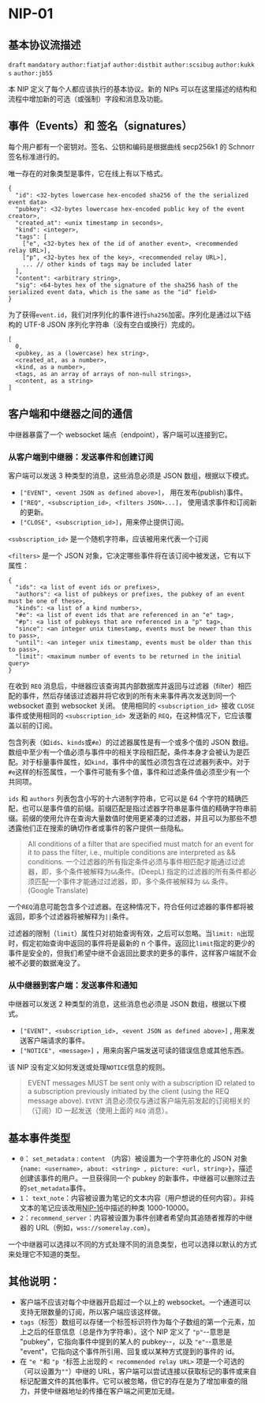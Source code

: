 # NIP-01

## 基本协议流描述

`draft` `mandatory` `author:fiatjaf` `author:distbit` `author:scsibug` `author:kukks` `author:jb55`

本 NIP 定义了每个人都应该执行的基本协议。新的 NIPs 可以在这里描述的结构和流程中增加新的可选（或强制）字段和消息及功能。

## 事件（Events）和 签名（signatures）

每个用户都有一个密钥对。签名、公钥和编码是根据曲线 secp256k1 的 Schnorr 签名标准进行的。

唯一存在的对象类型是事件，它在线上有以下格式。

```
{
  "id": <32-bytes lowercase hex-encoded sha256 of the the serialized event data>
  "pubkey": <32-bytes lowercase hex-encoded public key of the event creator>,
  "created_at": <unix timestamp in seconds>,
  "kind": <integer>,
  "tags": [
    ["e", <32-bytes hex of the id of another event>, <recommended relay URL>],
    ["p", <32-bytes hex of the key>, <recommended relay URL>],
    ... // other kinds of tags may be included later
  ],
  "content": <arbitrary string>,
  "sig": <64-bytes hex of the signature of the sha256 hash of the serialized event data, which is the same as the "id" field>
}
```

为了获得`event.id`，我们对序列化的事件进行`sha256`加密。序列化是通过以下结构的 UTF-8 JSON 序列化字符串（没有空白或换行）完成的。

```
[
  0,
  <pubkey, as a (lowercase) hex string>,
  <created_at, as a number>,
  <kind, as a number>,
  <tags, as an array of arrays of non-null strings>,
  <content, as a string>
]
```

## 客户端和中继器之间的通信

中继器暴露了一个 websocket 端点（endpoint），客户端可以连接到它。

### 从客户端到中继器：发送事件和创建订阅

客户端可以发送 3 种类型的消息，这些消息必须是 JSON 数组，根据以下模式。

- `["EVENT", <event JSON as defined above>]`， 用在发布(publish)事件。
- `["REQ", <subscription_id>, <filters JSON>...]`， 使用请求事件和订阅新的更新。
- `["CLOSE", <subscription_id>]`，用来停止提供订阅。

`<subscription_id>` 是一个随机字符串，应该被用来代表一个订阅

`<filters>` 是一个 JSON 对象，它决定哪些事件将在该订阅中被发送，它有以下属性：

```
{
  "ids": <a list of event ids or prefixes>,
  "authors": <a list of pubkeys or prefixes, the pubkey of an event must be one of these>,
  "kinds": <a list of a kind numbers>,
  "#e": <a list of event ids that are referenced in an "e" tag>,
  "#p": <a list of pubkeys that are referenced in a "p" tag>,
  "since": <an integer unix timestamp, events must be newer than this to pass>,
  "until": <an integer unix timestamp, events must be older than this to pass>,
  "limit": <maximum number of events to be returned in the initial query>
}
```

在收到 `REQ` 消息后，中继器应该查询其内部数据库并返回与过滤器（filter）相匹配的事件，然后存储该过滤器并将它收到的所有未来事件再次发送到同一个 websocket 直到 websocket 关闭。 使用相同的 `<subscription_id> `接收 `CLOSE` 事件或使用相同的 `<subscription_id> `发送新的 `REQ`，在这种情况下，它应该覆盖以前的订阅。

包含列表（如`ids`、`kinds`或`#e`）的过滤器属性是有一个或多个值的 JSON 数组。数组中至少有一个值必须与事件中的相关字段相匹配，条件本身才会被认为是匹配。对于标量事件属性，如`kind`，事件中的属性必须包含在过滤器列表中。对于`#e`这样的标签属性，一个事件可能有多个值，事件和过滤条件值必须至少有一个共同项。

`ids` 和 `authors` 列表包含小写的十六进制字符串，它可以是 64 个字符的精确匹配，也可以是事件值的前缀。前缀匹配是指过滤器字符串是事件值的精确字符串前缀。前缀的使用允许在查询大量数值时使用更紧凑的过滤器，并且可以为那些不想透露他们正在搜索的确切作者或事件的客户提供一些隐私。

> All conditions of a filter that are specified must match for an event for it to pass the filter, i.e., multiple conditions are interpreted as && conditions.
> 一个过滤器的所有指定条件必须与事件相匹配才能通过过滤器，即，多个条件被解释为`&&`条件。(DeepL)
> 指定的过滤器的所有条件都必须匹配一个事件才能通过过滤器，即，多个条件被解释为 `&&` 条件。(Google Translate)

一个`REQ`消息可能包含多个过滤器。在这种情况下，符合任何过滤器的事件都将被返回，即多个过滤器将被解释为`||`条件。

过滤器的限制（`limit`）属性只对初始查询有效，之后可以忽略。当`limit: n`出现时，假定初始查询中返回的事件将是最新的 n 个事件。返回比`limit`指定的更少的事件是安全的，但我们希望中继不会返回比要求的更多的事件，这样客户端就不会被不必要的数据淹没了。

### 从中继器到客户端：发送事件和通知

中继器可以发送 2 种类型的消息，这些消息也必须是 JSON 数组，根据以下模式。

- `["EVENT", <subscription_id>, <event JSON as defined above>]` , 用来发送客户端请求的事件。
- `["NOTICE", <message>]` ，用来向客户端发送可读的错误信息或其他东西。

该 NIP 没有定义如何发送或处理`NOTICE`信息的规则。

> EVENT messages MUST be sent only with a subscription ID related to a subscription previously initiated by the client (using the REQ message above).
> `EVENT` 消息必须仅与通过客户端先前发起的订阅相关的（订阅）ID 一起发送（使用上面的 `REQ` 消息）。

## 基本事件类型

- `0`： `set_metadata` : `content` （内容）被设置为一个字符串化的 JSON 对象`{name: <username>, about: <string> , picture: <url, string>}`，描述创建该事件的用户。一旦获得同一个 pubkey 的新事件，中继器可以删除过去的`set_metadata`事件。
- `1`： `text_note`：内容被设置为笔记的文本内容（用户想说的任何内容）。非纯文本的笔记应该改用[NIP-16](https://github.com/nerd010/nips/blob/master/16.md)中描述的种类 1000-10000。
- `2`：`recommend_server`：内容被设置为事件创建者希望向其追随者推荐的中继器的 URL（例如，`wss://somerelay.com`）。

一个中继器可以选择以不同的方式处理不同的消息类型，也可以选择以默认的方式来处理它不知道的类型。

## 其他说明：

- 客户端不应该对每个中继器开启超过一个以上的 websocket。一个通道可以支持无限数量的订阅，所以客户端应该这样做。
- `tags`（标签）数组可以存储一个标签标识符作为每个子数组的第一个元素，加上之后的任意信息（总是作为字符串）。这个 NIP 定义了 `"p"`--意思是 "pubkey"，它指向事件中提到的某人的 pubkey--，以及 `"e"`--意思是 "event"，它指向这个事件所引用、回复或以某种方式提到的事件的 id。
- 在 `"e "`和 `"p "`标签上出现的 `< recommended relay URL>` 项是一个可选的（可以设置为`""`）中继的 URL，客户端可以尝试连接以获取标记的事件或来自标记配置文件的其他事件。它可以被忽略，但它的存在是为了增加审查的阻力，并使中继器地址的传播在客户端之间更加无缝。
